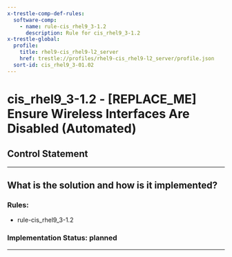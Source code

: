 ```yaml
---
x-trestle-comp-def-rules:
  software-comp:
    - name: rule-cis_rhel9_3-1.2
      description: Rule for cis_rhel9_3-1.2
x-trestle-global:
  profile:
    title: rhel9-cis_rhel9-l2_server
    href: trestle://profiles/rhel9-cis_rhel9-l2_server/profile.json
  sort-id: cis_rhel9_3-01.02
---
```


# cis_rhel9_3-1.2 - \[REPLACE_ME\] Ensure Wireless Interfaces Are Disabled (Automated)

## Control Statement

______________________________________________________________________

## What is the solution and how is it implemented?

<!-- For implementation status enter one of: implemented, partial, planned, alternative, not-applicable -->

<!-- Note that the list of rules under ### Rules: is read-only and changes will not be captured after assembly to JSON -->

<!-- Add control implementation description here for control: cis_rhel9_3-1.2 -->

### Rules:

  - rule-cis_rhel9_3-1.2

### Implementation Status: planned

______________________________________________________________________
